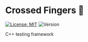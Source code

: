 # Crossed Fingers 🤞

[![License: MIT](https://img.shields.io/github/license/gashmob/crossedfingers)](https://opensource.org/licenses/MIT)
![Version](https://img.shields.io/github/v/release/gashmob/crossedfingers?include_prereleases)

C++ testing framework
